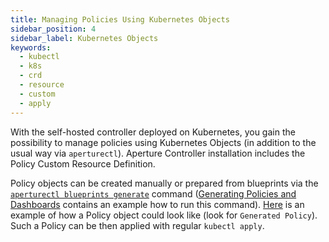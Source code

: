 ```yaml
---
title: Managing Policies Using Kubernetes Objects
sidebar_position: 4
sidebar_label: Kubernetes Objects
keywords:
  - kubectl
  - k8s
  - crd
  - resource
  - custom
  - apply
---
```


With the self-hosted controller deployed on Kubernetes, you gain the possibility
to manage policies using Kubernetes Objects (in addition to the usual way via
`aperturectl`). Aperture Controller installation includes the Policy Custom
Resource Definition.

Policy objects can be created manually or prepared from blueprints via the
[`aperturectl blueprints generate`][generate] command ([Generating Policies and
Dashboards][generating-policies] contains an example how to run this command).
[Here][example] is an example of how a Policy object could look like (look for
`Generated Policy`). Such a Policy can be then applied with regular
`kubectl apply`.

[generate]: /reference/aperturectl/blueprints/generate/generate.md
[generating-policies]: /get-started/policies/policies.md#generating-policies
[example]:
  /use-cases/adaptive-service-protection/service/average-latency-feedback.md
